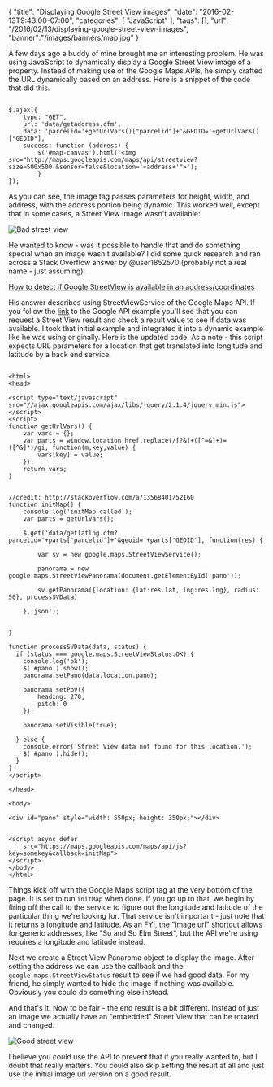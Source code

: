 
{
	"title": "Displaying Google Street View images",
	"date": "2016-02-13T9:43:00-07:00",
	"categories": [
		"JavaScript"
	],
	"tags": [],
	"url": "/2016/02/13/displaying-google-street-view-images",
    "banner":"/images/banners/map.jpg"
}

A few days ago a buddy of mine brought me an interesting problem. He was using JavaScript to dynamically
display a Google Street View image of a property. Instead of making use of the Google Maps APIs, he simply
crafted the URL dynamically based on an address. Here is a snippet of the code that did this.

<!--more-->

<pre><code class="language-javascript">
$.ajax({
	type: &quot;GET&quot;,
	url: 'data/getaddress.cfm',
	data: 'parcelid='+getUrlVars()[&quot;parcelid&quot;]+'&amp;GEOID='+getUrlVars()[&quot;GEOID&quot;],
	success: function (address) {
		$('#map-canvas').html('&lt;img src=&quot;http://maps.googleapis.com/maps/api/streetview?size=500x500'&amp;sensor=false&amp;location='+address+'&quot;&gt;');
		}
});
</code></pre>

As you can see, the image tag passes parameters for height, width, and address, with the address portion being dynamic. This worked well, except that in some cases, a Street View image wasn't available:

![Bad street view](/images/2016/02/streetviewbad.jpeg)

He wanted to know - was it possible to handle that and do something special when an image wasn't available? I did some quick research and ran across a Stack Overflow answer by @user1852570 (probably not a real name - just assuming):

<a href="http://stackoverflow.com/questions/13236312/how-to-detect-if-google-streetview-is-available-in-an-address-coordinates/13568401#13568401">How to detect if Google StreetView is available in an address/coordinates</a>

His answer describes using StreetViewService of the Google Maps API. If you follow the [link](https://google-developers.appspot.com/maps/documentation/javascript/examples/streetview-service) to the Google API example you'll see that you can request a Street View result and check a result value to see if data was available. I took that initial example and integrated it into a dynamic example like he was using originally. Here is the updated code. As a note - this script expects URL parameters for a location that get translated into longitude and latitude by a back end service.

<pre><code class="language-markup">
&lt;html&gt;
&lt;head&gt;
	
&lt;script type=&quot;text/javascript&quot; src=&quot;//ajax.googleapis.com/ajax/libs/jquery/2.1.4/jquery.min.js&quot;&gt;&lt;/script&gt;
&lt;script&gt;
function getUrlVars() {
	var vars = {};
	var parts = window.location.href.replace(/[?&amp;]+([^=&amp;]+)=([^&amp;]*)/gi, function(m,key,value) {
		vars[key] = value;
	});
	return vars;
}


//credit: http://stackoverflow.com/a/13568401/52160
function initMap() {
	console.log('initMap called');
	var parts = getUrlVars();

	$.get('data/getlatlng.cfm?parcelid='+parts['parcelid']+'&amp;geoid='+parts['GEOID'], function(res) {

		var sv = new google.maps.StreetViewService();
		
		panorama = new google.maps.StreetViewPanorama(document.getElementById('pano'));
		
		sv.getPanorama({location: {lat:res.lat, lng:res.lng}, radius: 50}, processSVData)

	},'json');

	
}

function processSVData(data, status) {
  if (status === google.maps.StreetViewStatus.OK) {
	console.log('ok');
	$('#pano').show();
	panorama.setPano(data.location.pano);
	
	panorama.setPov({
		heading: 270,
		pitch: 0
	});
	
	panorama.setVisible(true);

  } else {
    console.error('Street View data not found for this location.');
	$('#pano').hide();
  }
}
&lt;/script&gt;

&lt;/head&gt;
	
&lt;body&gt;

&lt;div id=&quot;pano&quot; style=&quot;width: 550px; height: 350px;&quot;&gt;&lt;/div&gt;


&lt;script async defer
	src=&quot;https://maps.googleapis.com/maps/api/js?key=somekey&amp;callback=initMap&quot;&gt;
&lt;/script&gt;
&lt;/body&gt;
&lt;/html&gt;
</code></pre>

Things kick off with the Google Maps script tag at the very bottom of the page. It is set to run `initMap` when done. If you go up to that, we begin by firing off the call to the service to figure out the longitude and latitude of the particular thing we're looking for. That service isn't important - just note that it returns a longitude and latitude. As an FYI, the "image url" shortcut allows for generic addresses, like "So and So Elm Street", but the API we're using requires a longitude and latitude instead. 

Next we create a Street View Panaroma object to display the image. After setting the address we can use the callback and the `google.maps.StreetViewStatus` result to see if we had good data. For my friend, he simply wanted to hide the image if nothing was available. Obviously you could do something else instead.

And that's it. Now to be fair - the end result is a bit different. Instead of just an image we actually have an "embedded" Street View that can be rotated and changed. 

![Good street view](/images/2016/02/streetviewgood.gif)

I believe you could use the API to prevent that if you really wanted to, but I doubt that really matters. You could also skip setting the result at all and just use the initial image url version on a good result. 

